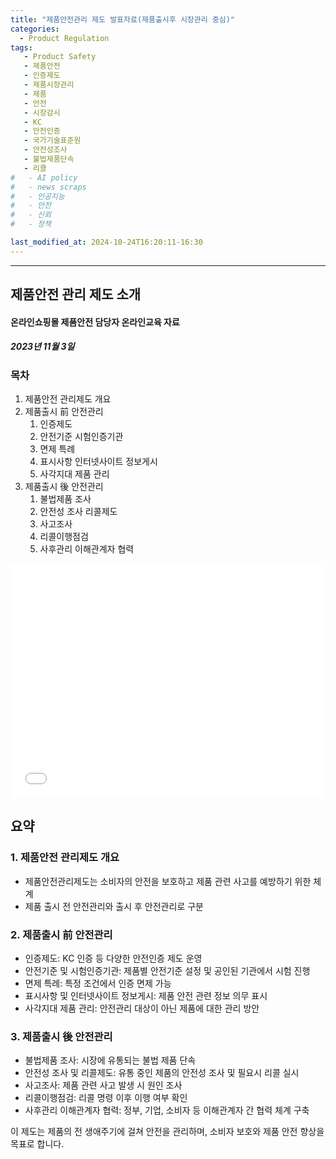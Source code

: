 ```yaml
---
title: "제품안전관리 제도 발표자료(제품출시후 시장관리 중심)"
categories:
  - Product Regulation
tags:
   - Product Safety
   - 제품안전
   - 인증제도
   - 제품시장관리
   - 제품
   - 안전
   - 시장감시
   - KC
   - 안전인증
   - 국가기술표준원
   - 안전성조사
   - 불법제품단속
   - 리콜
#   - AI policy
#   - news scraps
#   - 인공지능
#   - 안전
#   - 신뢰
#   - 정책

last_modified_at: 2024-10-24T16:20:11-16:30
---
```

_________________

## 제품안전 관리 제도 소개
#### 온라인쇼핑몰 제품안전 담당자 온라인교육 자료
##### 2023년 11월 3일

### 목차
1. 제품안전 관리제도 개요
2. 제품출시 前 안전관리
   1. 인증제도
   2. 안전기준 시험인증기관
   3. 면제 특례
   4. 표시사항 인터넷사이트 정보게시
   5. 사각지대 제품 관리
3. 제품출시 後 안전관리
   1. 불법제품 조사
   2. 안전성 조사 리콜제도
   3. 사고조사
   4. 리콜이행점검
   5. 사후관리 이해관계자 협력


<embed src="/assets/제품안전관리 제도 설명자료 2023(제품출시후 중심)v3.7 - o.pdf" width="500" height="375" type="application/pdf">

## 요약

### 1. 제품안전 관리제도 개요
- 제품안전관리제도는 소비자의 안전을 보호하고 제품 관련 사고를 예방하기 위한 체계
- 제품 출시 전 안전관리와 출시 후 안전관리로 구분

### 2. 제품출시 前 안전관리
- 인증제도: KC 인증 등 다양한 안전인증 제도 운영
- 안전기준 및 시험인증기관: 제품별 안전기준 설정 및 공인된 기관에서 시험 진행
- 면제 특례: 특정 조건에서 인증 면제 가능
- 표시사항 및 인터넷사이트 정보게시: 제품 안전 관련 정보 의무 표시
- 사각지대 제품 관리: 안전관리 대상이 아닌 제품에 대한 관리 방안

### 3. 제품출시 後 안전관리
- 불법제품 조사: 시장에 유통되는 불법 제품 단속
- 안전성 조사 및 리콜제도: 유통 중인 제품의 안전성 조사 및 필요시 리콜 실시
- 사고조사: 제품 관련 사고 발생 시 원인 조사
- 리콜이행점검: 리콜 명령 이후 이행 여부 확인
- 사후관리 이해관계자 협력: 정부, 기업, 소비자 등 이해관계자 간 협력 체계 구축

이 제도는 제품의 전 생애주기에 걸쳐 안전을 관리하며, 소비자 보호와 제품 안전 향상을 목표로 합니다.
